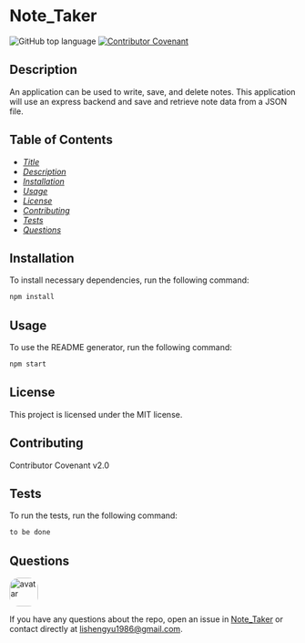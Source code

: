 
# Note_Taker

![GitHub top language](https://img.shields.io/github/languages/top/tonyhotant/Note_Taker)
[![Contributor Covenant](https://img.shields.io/badge/Contributor%20Covenant-v2.0%20adopted-ff69b4.svg)](code_of_conduct.md)

## Description

An application can be used to write, save, and delete notes. This application will use an express backend and save and retrieve note data from a JSON file.

## Table of Contents

* *[Title](#Title)*
* *[Description](#Description)*
* *[Installation](#installation)*
* *[Usage](#Usage)*
* *[License](#License)*
* *[Contributing](#Contributing)*
* *[Tests](#Tests)*
* *[Questions](#Questions)*

## Installation

To install necessary dependencies, run the following command:

```sh
npm install
```

## Usage

To use the README generator, run the following command:

```sh
npm start
```

## License

This project is licensed under the MIT license.

## Contributing

Contributor Covenant v2.0

## Tests

To run the tests, run the following command:

```sh
to be done
```

## Questions

<img src="https://avatars1.githubusercontent.com/u/32546592?v=4" alt="avatar" style="border-radius: 16px" width="50" />

If you have any questions about the repo, open an issue in [Note_Taker](https://github.com/tonyhotant/Note_Taker) 
or contact directly at <lishengyu1986@gmail.com>.
